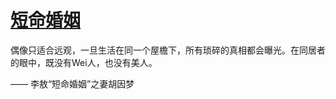 # [短命婚姻](https://github.com/miss-shiyi/miss-shiyi/issues/209)

偶像只适合远观，一旦生活在同一个屋檐下，所有琐碎的真相都会曝光。在同居者的眼中，既没有Wei人，也没有美人。

—— 李敖“短命婚姻”之妻胡因梦 ​